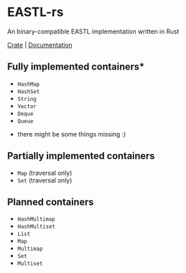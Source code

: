 # EASTL-rs
An binary-compatible EASTL implementation written in Rust

[Crate](https://crates.io/crates/eastl-rs) | [Documentation](https://docs.rs/crate/eastl-rs)

## Fully implemented containers*
- `HashMap`
- `HashSet`
- `String`
- `Vector`
- `Deque`
- `Queue`

* there might be some things missing :)

## Partially implemented containers
- `Map` (traversal only)
- `Set` (traversal only)

## Planned containers
- `HashMultimap`
- `HashMultiset`
- `List`
- `Map`
- `Multimap`
- `Set`
- `Multiset`
